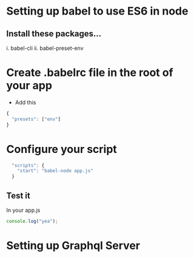 # Setting up babel to use ES6 in node

## Install these packages...

i. babel-cli
ii. babel-preset-env

# Create .babelrc file in the root of your app

- Add this

```js
{
  "presets": ["env"]
}

```

# Configure your script

```js
  "scripts": {
    "start": "babel-node app.js"
  }
```

## Test it

In your app.js

```js
console.log("yea");
```

# Setting up Graphql Server
